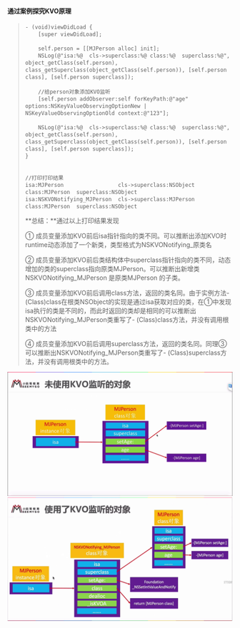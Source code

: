 #### **通过案例探究KVO原理**

> ```
> - (void)viewDidLoad {
>     [super viewDidLoad];
>     
>     self.person = [[MJPerson alloc] init];
>     NSLog(@"isa:%@  cls->superclass:%@ class:%@  superclass:%@", object_getClass(self.person), class_getSuperclass(object_getClass(self.person)), [self.person class], [self.person superclass]);
>     
>     //给person对象添加KVO监听
>     [self.person addObserver:self forKeyPath:@"age" options:NSKeyValueObservingOptionNew | NSKeyValueObservingOptionOld context:@"123"];
>     
>     NSLog(@"isa:%@  cls->superclass:%@ class:%@  superclass:%@", object_getClass(self.person), class_getSuperclass(object_getClass(self.person)), [self.person class], [self.person superclass]);
> }
>
>
> //打印打印结果
> isa:MJPerson                 cls->superclass:NSObject class:MJPerson  superclass:NSObject
> isa:NSKVONotifying_MJPerson  cls->superclass:MJPerson class:MJPerson  superclass:NSObject
>
> ```
>
> **总结：**通过以上打印结果发现
>
> ① 成员变量添加KVO前后isa指针指向的类不同。可以推断出添加KVO时runtime动态添加了一个新类，类型格式为NSKVONotifying\_原类名
>
> ② 成员变量添加KVO前后类结构体中superclass指针指向的类不同，动态增加的类的superclass指向原类MJPerson。可以推断出新增类NSKVONotifying\_MJPerson 是原类MJPerson 的子类。
>
> ③ 成员变量添加KVO前后调用class方法，返回的类名同。由于实例方法- \(Class\)class在根类NSObject的实现是通过isa获取对应的类，在①中发现isa执行的类是不同的，而此时返回的类却是相同的可以推断出NSKVONotifying\_MJPerson类重写了- \(Class\)class方法，并没有调用根类中的方法
>
> ④ 成员变量添加KVO前后调用superclass方法，返回的类名同。同理③可以推断出NSKVONotifying\_MJPerson类重写了- \(Class\)superclass方法，并没有调用根类中的方法。

![](/assets/KVO01.png)![](/assets/KVO02.png)

